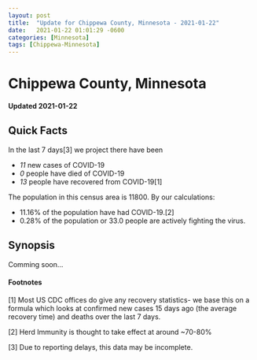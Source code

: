 ```yaml
---
layout: post
title:  "Update for Chippewa County, Minnesota - 2021-01-22"
date:   2021-01-22 01:01:29 -0600
categories: [Minnesota]
tags: [Chippewa-Minnesota]
---
```


# Chippewa County, Minnesota
#### Updated 2021-01-22

## Quick Facts

In the last 7 days[3] we project there have been
- *11* new cases of COVID-19
- *0* people have died of COVID-19
- *13* people have recovered from COVID-19[1]

The population in this census area is 11800. By our calculations:
- 11.16% of the population have had COVID-19.[2]
- 0.28% of the population or 33.0 people are actively fighting the virus.

## Synopsis

Comming soon...


#### Footnotes

[1] Most US CDC offices do give any recovery statistics- we base this on a formula which looks at confirmed new cases
15 days ago (the average recovery time) and deaths over the last 7 days.

[2] Herd Immunity is thought to take effect at around ~70-80%

[3] Due to reporting delays, this data may be incomplete.
 
    